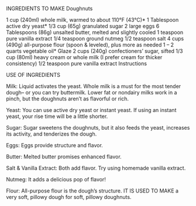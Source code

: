 INGREDIENTS TO MAKE Doughnuts

1 cup (240ml) whole milk, warmed to about 110°F (43°C)*
1 Tablespoon active dry yeast*
1/3 cup (65g) granulated sugar
2 large eggs
6 Tablespoons (86g) unsalted butter, melted and slightly cooled
1 teaspoon pure vanilla extract
1/4 teaspoon ground nutmeg
1/2 teaspoon salt
4 cups (490g) all-purpose flour (spoon & leveled), plus more as needed
1 – 2 quarts vegetable oil*
Glaze
2 cups (240g) confectioners’ sugar, sifted
1/3 cup (80ml) heavy cream or whole milk (I prefer cream for thicker consistency)
1/2 teaspoon pure vanilla extract
Instructions


USE OF INGREDIENTS

Milk: Liquid activates the yeast. Whole milk is a must for the most tender dough– or you can try buttermilk. Lower fat or nondairy milks work in a pinch, but the doughnuts aren’t as flavorful or rich.

Yeast: You can use active dry yeast or instant yeast. If using an instant yeast, your rise time will be a little shorter.

Sugar: Sugar sweetens the doughnuts, but it also feeds the yeast, increases its activity, and tenderizes the dough.

Eggs: Eggs provide structure and flavor.

Butter: Melted butter promises enhanced flavor.

Salt & Vanilla Extract: Both add flavor. Try using homemade vanilla extract.

Nutmeg: It adds a delicious pop of flavor!

Flour: All-purpose flour is the dough’s structure. IT IS USED TO MAKE a very soft, pillowy dough for soft, pillowy doughnuts. 
